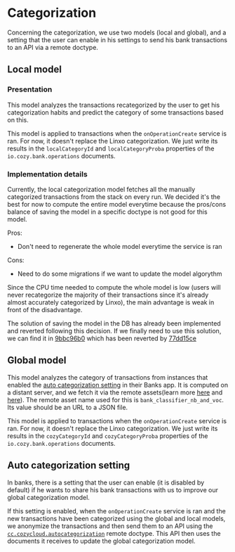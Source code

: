 # Categorization

Concerning the categorization, we use two models (local and global), and a
setting that the user can enable in his settings to send his bank transactions
to an API via a remote doctype.

## Local model

### Presentation

This model analyzes the transactions recategorized by the user to get his
categorization habits and predict the category of some transactions based on
this.

This model is applied to transactions when the `onOperationCreate` service is
ran. For now, it doesn't replace the Linxo categorization. We just write its
results in the `localCategoryId` and `localCategoryProba` properties of the
`io.cozy.bank.operations` documents.

### Implementation details

Currently, the local categorization model fetches all the manually categorized
transactions from the stack on every run. We decided it's the best for now to
compute the entire model everytime because the pros/cons balance of saving the
model in a specific doctype is not good for this model.

Pros:

* Don't need to regenerate the whole model everytime the service is ran

Cons:

* Need to do some migrations if we want to update the model algorythm

Since the CPU time needed to compute the whole model is low (users will never recategorize the majority of their transactions since it's already almost accurately categorized by Linxo), the main advantage is weak in front of the disadvantage.

The solution of saving the model in the DB has already been implemented and
reverted following this decision. If we finally need to use this solution, we
can find it in
[9bbc96b0](https://github.com/cozy/cozy-banks/commit/9bbc96b0e2db1c769d86b19ae760b5811ae86884)
which has been reverted by
[77dd15ce](https://github.com/cozy/cozy-banks/commit/77dd15ce2ad2bec7a9b0f6205a16f36c41335495)

## Global model

This model analyzes the category of transactions from instances that enabled
the [auto categorization setting](#auto-categorization-setting) in their Banks
app. It is computed on a distant server, and we fetch it via the remote
assets(learn more
[here](https://docs.cozy.io/en/cozy-stack/remote/#get-remoteassetsasset-name)
and
[here](https://github.com/cozy/cozy-stack/blob/master/cozy.example.yaml#L24)).
The remote asset name used for this is `bank_classifier_nb_and_voc`. Its value
should be an URL to a JSON file.

This model is applied to transactions when the `onOperationCreate` service is
ran. For now, it doesn't replace the Linxo categorization. We just write its
results in the `cozyCategoryId` and `cozyCategoryProba` properties of the
`io.cozy.bank.operations` documents.

## Auto categorization setting

In banks, there is a setting that the user can enable (it is disabled by
default) if he wants to share his bank transactions with us to improve our
global categorization model.

If this setting is enabled, when the `onOperationCreate` service is ran and the
new transactions have been categorized using the global and local models, we
anonymize the transactions and then send them to an API using the
[`cc.cozycloud.autocategorization`](https://github.com/cozy/cozy-doctypes/blob/master/docs/cc.cozycloud.autocategorization.md)
remote doctype. This API then uses the documents it receives to update the
global categorization model.

